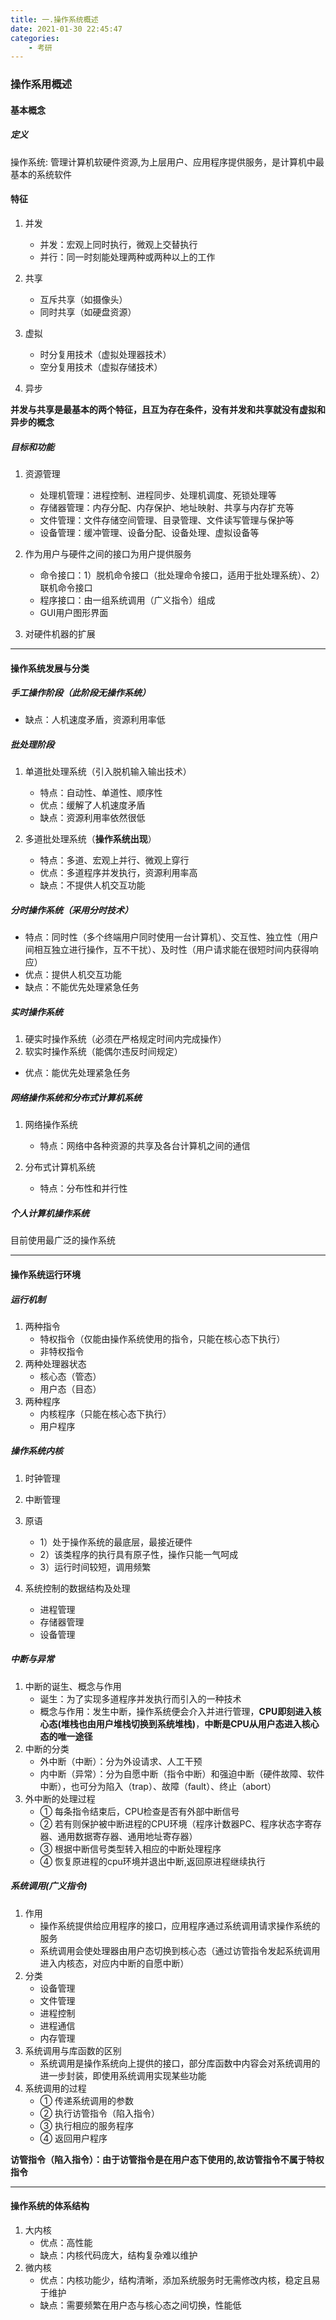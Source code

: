 ```yaml
---
title: 一.操作系统概述
date: 2021-01-30 22:45:47
categories: 
    - 考研
---
```


### 操作系用概述

#### 基本概念

##### 定义

操作系统: 管理计算机软硬件资源,为上层用户、应用程序提供服务，是计算机中最基本的系统软件

#### 特征

1. 并发
   - 并发：宏观上同时执行，微观上交替执行
   - 并行：同一时刻能处理两种或两种以上的工作

2. 共享
   - 互斥共享（如摄像头）
   - 同时共享（如硬盘资源）

3. 虚拟
   - 时分复用技术（虚拟处理器技术）
   - 空分复用技术（虚拟存储技术）

4. 异步

<!--more-->

**并发与共享是最基本的两个特征，且互为存在条件，没有并发和共享就没有虚拟和异步的概念**

##### 目标和功能

1. 资源管理
   - 处理机管理：进程控制、进程同步、处理机调度、死锁处理等
   - 存储器管理：内存分配、内存保护、地址映射、共享与内存扩充等
   - 文件管理：文件存储空间管理、目录管理、文件读写管理与保护等
   - 设备管理：缓冲管理、设备分配、设备处理、虚拟设备等

2. 作为用户与硬件之间的接口为用户提供服务
   - 命令接口：1）脱机命令接口（批处理命令接口，适用于批处理系统）、2）联机命令接口
   - 程序接口：由一组系统调用（广义指令）组成
   - GUI用户图形界面

3. 对硬件机器的扩展

---

#### 操作系统发展与分类

##### 手工操作阶段（此阶段无操作系统）

- 缺点：人机速度矛盾，资源利用率低

##### 批处理阶段

1. 单道批处理系统（引入脱机输入输出技术）
   - 特点：自动性、单道性、顺序性
   - 优点：缓解了人机速度矛盾
   - 缺点：资源利用率依然很低

2. 多道批处理系统（**操作系统出现**）
   - 特点：多道、宏观上并行、微观上穿行
   - 优点：多道程序并发执行，资源利用率高
   - 缺点：不提供人机交互功能

##### 分时操作系统（采用分时技术）

- 特点：同时性（多个终端用户同时使用一台计算机）、交互性、独立性（用户间相互独立进行操作，互不干扰）、及时性（用户请求能在很短时间内获得响应）
- 优点：提供人机交互功能
- 缺点：不能优先处理紧急任务

##### 实时操作系统

1. 硬实时操作系统（必须在严格规定时间内完成操作）
2. 软实时操作系统（能偶尔违反时间规定）
  
- 优点：能优先处理紧急任务

##### 网络操作系统和分布式计算机系统

1. 网络操作系统
   - 特点：网络中各种资源的共享及各台计算机之间的通信

2. 分布式计算机系统
   - 特点：分布性和并行性

##### 个人计算机操作系统

目前使用最广泛的操作系统

---

#### 操作系统运行环境

##### 运行机制

1. 两种指令
   - 特权指令（仅能由操作系统使用的指令，只能在核心态下执行）
   - 非特权指令
2. 两种处理器状态
   - 核心态（管态）
   - 用户态（目态）
3. 两种程序
   - 内核程序（只能在核心态下执行）
   - 用户程序

##### 操作系统内核

1. 时钟管理
2. 中断管理
3. 原语
   - 1）处于操作系统的最底层，最接近硬件
   - 2）该类程序的执行具有原子性，操作只能一气呵成
   - 3）运行时间较短，调用频繁

4. 系统控制的数据结构及处理
   - 进程管理
   - 存储器管理
   - 设备管理

##### 中断与异常

1. 中断的诞生、概念与作用
   - 诞生：为了实现多道程序并发执行而引入的一种技术
   - 概念与作用：发生中断，操作系统便会介入并进行管理，**CPU即刻进入核心态(堆栈也由用户堆栈切换到系统堆栈)**，**中断是CPU从用户态进入核心态的唯一途径**
2. 中断的分类  
   - 外中断（中断）：分为外设请求、人工干预
   - 内中断（异常）：分为自愿中断（指令中断）和强迫中断（硬件故障、软件中断），也可分为陷入（trap）、故障（fault）、终止（abort）
3. 外中断的处理过程
   - ① 每条指令结束后，CPU检查是否有外部中断信号
   - ② 若有则保护被中断进程的CPU环境（程序计数器PC、程序状态字寄存器、通用数据寄存器、通用地址寄存器）
   - ③ 根据中断信号类型转入相应的中断处理程序
   - ④ 恢复原进程的cpu环境并退出中断,返回原进程继续执行

##### 系统调用(广义指令)

1. 作用
   - 操作系统提供给应用程序的接口，应用程序通过系统调用请求操作系统的服务
   - 系统调用会使处理器由用户态切换到核心态（通过访管指令发起系统调用进入内核态，对应内中断的自愿中断）
2. 分类
   - 设备管理
   - 文件管理
   - 进程控制
   - 进程通信
   - 内存管理
3. 系统调用与库函数的区别
   - 系统调用是操作系统向上提供的接口，部分库函数中内容会对系统调用的进一步封装，即使用系统调用实现某些功能
4. 系统调用的过程
   - ① 传递系统调用的参数
   - ② 执行访管指令（陷入指令）
   - ③ 执行相应的服务程序
   - ④ 返回用户程序

**访管指令（陷入指令）：由于访管指令是在用户态下使用的,故访管指令不属于特权指令**

___

#### 操作系统的体系结构

1. 大内核
   - 优点：高性能
   - 缺点：内核代码庞大，结构复杂难以维护
2. 微内核
   - 优点：内核功能少，结构清晰，添加系统服务时无需修改内核，稳定且易于维护
   - 缺点：需要频繁在用户态与核心态之间切换，性能低
